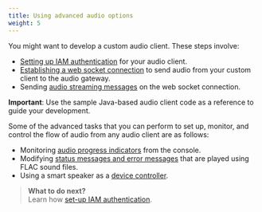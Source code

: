 ```yaml
---
title: Using advanced audio options
weight: 5
---
```


You might want to develop a custom audio client. These steps involve:

- [Setting up IAM authentication]({{site.baseurl}}/audio/audio_authentication) for your audio client. 
- [Establishing a web socket connection]({{site.baseurl}}/audio/audio_authentication#Establishing-a-web-socket-connection) to send audio from your custom client to the audio gateway.  
- Sending [audio streaming messages]({{site.baseurl}}/audio/interface) on the web socket connection.

**Important**: Use the sample Java-based audio client code as a reference to guide your development.

Some of the advanced tasks that you can perform to set up, monitor, and control the flow of audio from any audio client are as follows:

- Monitoring [audio progress indicators]({{site.baseurl}}/audio/progress_indicators) from the console.
- Modifying [status messages and error messages]({{site.baseurl}}/audio/error_messages) that are played using FLAC sound files.
- Using a smart speaker as a [device controller]({{site.baseurl}}/audio/Using_a_device_controller).

> **What to do next?**<br/>
Learn how [set-up IAM authentication]({{site.baseurl}}/audio/audio_authentication).
